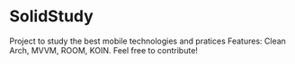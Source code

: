 # SolidStudy
Project to study the best mobile technologies and pratices
Features: Clean Arch, MVVM, ROOM, KOIN.
Feel free to contribute!

